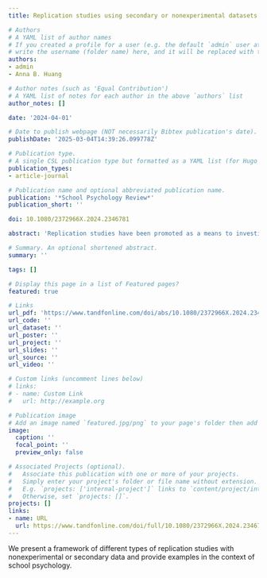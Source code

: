 ```yaml
---
title: Replication studies using secondary or nonexperimental datasets

# Authors
# A YAML list of author names
# If you created a profile for a user (e.g. the default `admin` user at `content/authors/admin/`), 
# write the username (folder name) here, and it will be replaced with their full name and linked to their profile.
authors:
- admin
- Anna B. Huang

# Author notes (such as 'Equal Contribution')
# A YAML list of notes for each author in the above `authors` list
author_notes: []

date: '2024-04-01'

# Date to publish webpage (NOT necessarily Bibtex publication's date).
publishDate: '2025-03-04T14:39:26.099778Z'

# Publication type.
# A single CSL publication type but formatted as a YAML list (for Hugo requirements).
publication_types:
- article-journal

# Publication name and optional abbreviated publication name.
publication: '*School Psychology Review*'
publication_short: ''

doi: 10.1080/2372966X.2024.2346781

abstract: 'Replication studies have been promoted as a means to investigate the fragility or robustness of findings from prior studies. However, less well known is that replication studies can be done with nonexperimental or secondary datasets and are not just for experimental studies. We present a framework of different types of replication studies with nonexperimental or secondary data and provide examples in the context of school psychology. We show that replication studies can be used as robustness checks, as a means of testing the generalizability of existing theories, and as a way of extending findings of prior studies. We advocate for the thoughtful use of replication studies and highlight some of the benefits of replications.'

# Summary. An optional shortened abstract.
summary: ''

tags: []

# Display this page in a list of Featured pages?
featured: true

# Links
url_pdf: 'https://www.tandfonline.com/doi/abs/10.1080/2372966X.2024.2346781'
url_code: ''
url_dataset: ''
url_poster: ''
url_project: ''
url_slides: ''
url_source: ''
url_video: ''

# Custom links (uncomment lines below)
# links:
# - name: Custom Link
#   url: http://example.org

# Publication image
# Add an image named `featured.jpg/png` to your page's folder then add a caption below.
image:
  caption: ''
  focal_point: ''
  preview_only: false

# Associated Projects (optional).
#   Associate this publication with one or more of your projects.
#   Simply enter your project's folder or file name without extension.
#   E.g. `projects: ['internal-project']` links to `content/project/internal-project/index.md`.
#   Otherwise, set `projects: []`.
projects: []
links:
- name: URL
  url: https://www.tandfonline.com/doi/full/10.1080/2372966X.2024.2346781
---
```


We present a framework of different types of replication studies with nonexperimental or secondary data and provide examples in the context of school psychology.